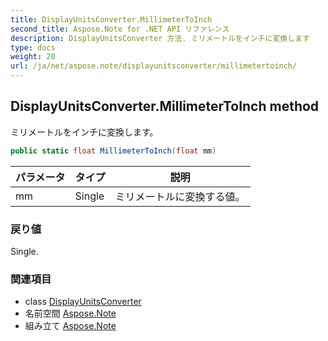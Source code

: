 ```yaml
---
title: DisplayUnitsConverter.MillimeterToInch
second_title: Aspose.Note for .NET API リファレンス
description: DisplayUnitsConverter 方法. ミリメートルをインチに変換します
type: docs
weight: 20
url: /ja/net/aspose.note/displayunitsconverter/millimetertoinch/
---
```

## DisplayUnitsConverter.MillimeterToInch method

ミリメートルをインチに変換します。

```csharp
public static float MillimeterToInch(float mm)
```

| パラメータ | タイプ | 説明 |
| --- | --- | --- |
| mm | Single | ミリメートルに変換する値。 |

### 戻り値

Single.

### 関連項目

* class [DisplayUnitsConverter](../)
* 名前空間 [Aspose.Note](../../displayunitsconverter/)
* 組み立て [Aspose.Note](../../../)


